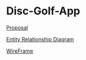 # Disc-Golf-App

[Proposal](https://docs.google.com/document/d/1t2ePEJP9xn5sS5GOyXc6ZTA2kPyoH_C4IVopn6ubT2g/edit?usp=sharing)

[Entity Relationship Diagram](https://dbdiagram.io/d/5f89be803a78976d7b77f29d)

[WireFrame](https://miro.com/app/board/o9J_kiNh4jY=/)
